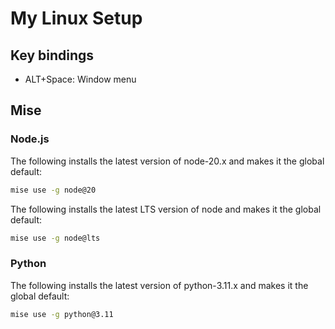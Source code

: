 # My Linux Setup

## Key bindings

- ALT+Space: Window menu

## Mise

### Node.js

The following installs the latest version of node-20.x and makes it the global default:
```sh
mise use -g node@20
```

The following installs the latest LTS version of node and makes it the global default:
```sh
mise use -g node@lts
```

### Python

The following installs the latest version of python-3.11.x and makes it the global default:
```sh
mise use -g python@3.11
```
